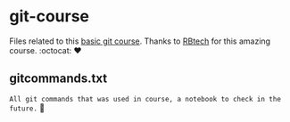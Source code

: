 # git-course 

Files related to this [basic git course](https://www.youtube.com/playlist?list=PLInBAd9OZCzzHBJjLFZzRl6DgUmOeG3H0). Thanks to [RBtech](https://www.youtube.com/user/RBTechinfo) for this amazing course. :octocat: :heart:

## gitcommands.txt
`All git commands that was used in course, a notebook to check in the future.` :notebook: